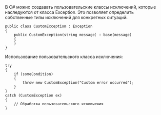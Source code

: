 В C# можно создавать пользовательские классы исключений, которые наследуются от класса Exception.
Это позволяет определить собственные типы исключений для конкретных ситуаций.

```
public class CustomException : Exception
{
    public CustomException(string message) : base(message)
    {
    }
}
```

Использование пользовательского класса исключения:

```
try
{
    if (someCondition)
    {
        throw new CustomException("Custom error occurred");
    }
}
catch (CustomException ex)
{
    // Обработка пользовательского исключения
}

```
